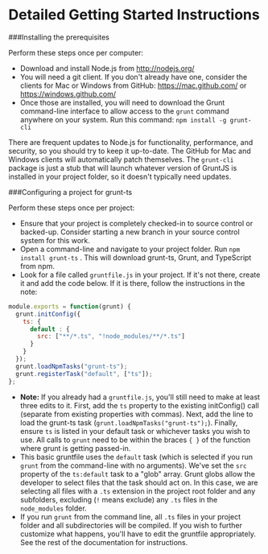 # Detailed Getting Started Instructions

###Installing the prerequisites

Perform these steps once per computer:

 * Download and install Node.js from http://nodejs.org/
 * You will need a git client.  If you don't already have one, consider the clients for Mac or Windows from GitHub: https://mac.github.com/ or https://windows.github.com/
 * Once those are installed, you will need to download the Grunt command-line interface to allow access to the `grunt` command anywhere on your system.  Run this command: `npm install -g grunt-cli`
 
There are frequent updates to Node.js for functionality, performance, and security, so you should try to keep it up-to-date.  The GitHub for Mac and Windows clients will automatically patch themselves.  The `grunt-cli` package is just a stub that will launch whatever version of GruntJS is installed in your project folder, so it doesn't typically need updates.

###Configuring a project for grunt-ts

Perform these steps once per project:

 * Ensure that your project is completely checked-in to source control or backed-up.  Consider starting a new branch in your source control system for this work.
 * Open a command-line and navigate to your project folder.  Run `npm install grunt-ts` .  This will download grunt-ts, Grunt, and TypeScript from npm.
 * Look for a file called `gruntfile.js` in your project.  If it's not there, create it and add the code below.  If it is there, follow the instructions in the note:

````javascript
module.exports = function(grunt) {
  grunt.initConfig({
    ts: {
      default : {
        src: ["**/*.ts", "!node_modules/**/*.ts"]
      }
    }
  });
  grunt.loadNpmTasks("grunt-ts");
  grunt.registerTask("default", ["ts"]);
};
````
 * **Note:** If you already had a `gruntfile.js`, you'll still need to make at least three edits to it.  First, add the `ts` property to the existing initConfig() call (separate from existing properties with commas).  Next, add the line to load the grunt-ts task (`grunt.loadNpmTasks("grunt-ts");`).  Finally, ensure `ts` is listed in your default task or whichever tasks you wish to use.  All calls to `grunt` need to be within the braces `{ }` of the function where grunt is getting passed-in.
 * This basic gruntfile uses the `default` task (which is selected if you run `grunt` from the command-line with no arguments).  We've set the `src` property of the `ts:default` task to a "glob" array.  Grunt globs allow the developer to select files that the task should act on.  In this case, we are selecting all files with a `.ts` extension in the project root folder and any subfolders, excluding (`!` means exclude) any `.ts` files in the `node_modules` folder.
 * If you run `grunt` from the command line, all `.ts` files in your project folder and all subdirectories will be compiled.  If you wish to further customize what happens, you'll have to edit the gruntfile appropriately.  See the rest of the documentation for instructions.